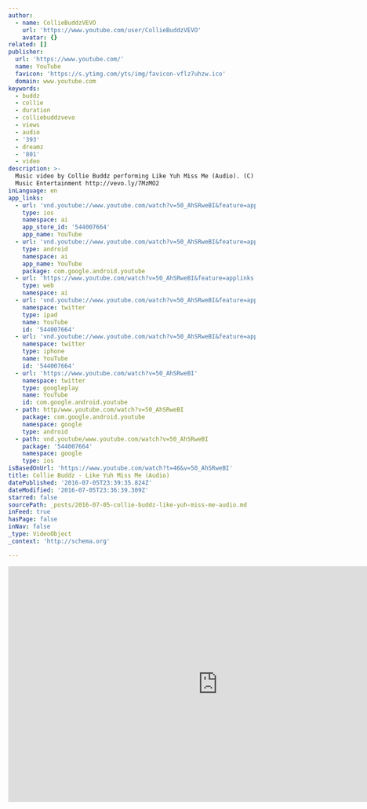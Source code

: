 ```yaml
---
author:
  - name: CollieBuddzVEVO
    url: 'https://www.youtube.com/user/CollieBuddzVEVO'
    avatar: {}
related: []
publisher:
  url: 'https://www.youtube.com/'
  name: YouTube
  favicon: 'https://s.ytimg.com/yts/img/favicon-vflz7uhzw.ico'
  domain: www.youtube.com
keywords:
  - buddz
  - collie
  - duration
  - colliebuddzvevo
  - views
  - audio
  - '393'
  - dreamz
  - '801'
  - video
description: >-
  Music video by Collie Buddz performing Like Yuh Miss Me (Audio). (C) 2015 Sony
  Music Entertainment http://vevo.ly/7MzMO2
inLanguage: en
app_links:
  - url: 'vnd.youtube://www.youtube.com/watch?v=50_AhSRweBI&feature=applinks'
    type: ios
    namespace: ai
    app_store_id: '544007664'
    app_name: YouTube
  - url: 'vnd.youtube://www.youtube.com/watch?v=50_AhSRweBI&feature=applinks'
    type: android
    namespace: ai
    app_name: YouTube
    package: com.google.android.youtube
  - url: 'https://www.youtube.com/watch?v=50_AhSRweBI&feature=applinks'
    type: web
    namespace: ai
  - url: 'vnd.youtube://www.youtube.com/watch?v=50_AhSRweBI&feature=applinks'
    namespace: twitter
    type: ipad
    name: YouTube
    id: '544007664'
  - url: 'vnd.youtube://www.youtube.com/watch?v=50_AhSRweBI&feature=applinks'
    namespace: twitter
    type: iphone
    name: YouTube
    id: '544007664'
  - url: 'https://www.youtube.com/watch?v=50_AhSRweBI'
    namespace: twitter
    type: googleplay
    name: YouTube
    id: com.google.android.youtube
  - path: http/www.youtube.com/watch?v=50_AhSRweBI
    package: com.google.android.youtube
    namespace: google
    type: android
  - path: vnd.youtube/www.youtube.com/watch?v=50_AhSRweBI
    package: '544007664'
    namespace: google
    type: ios
isBasedOnUrl: 'https://www.youtube.com/watch?t=46&v=50_AhSRweBI'
title: Collie Buddz - Like Yuh Miss Me (Audio)
datePublished: '2016-07-05T23:39:35.824Z'
dateModified: '2016-07-05T23:36:39.309Z'
starred: false
sourcePath: _posts/2016-07-05-collie-buddz-like-yuh-miss-me-audio.md
inFeed: true
hasPage: false
inNav: false
_type: VideoObject
_context: 'http://schema.org'

---
```

<iframe src="https://cdn.embedly.com/widgets/media.html?src=https%3A%2F%2Fwww.youtube.com%2Fembed%2F50_AhSRweBI%3Fstart%3D46%26feature%3Doembed%26start%3D46&amp;url=http%3A%2F%2Fwww.youtube.com%2Fwatch%3Fv%3D50_AhSRweBI&amp;image=https%3A%2F%2Fi.ytimg.com%2Fvi%2F50_AhSRweBI%2Fhqdefault.jpg&amp;key=b7d04c9b404c499eba89ee7072e1c4f7&amp;type=text%2Fhtml&amp;schema=youtube" width="854" height="480" scrolling="no" frameborder="0" allowfullscreen="" style=""></iframe>